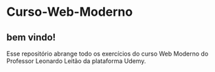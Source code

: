 # Curso-Web-Moderno
## bem vindo!
Esse repositório abrange todo os exercícios do curso Web Moderno do Professor Leonardo Leitão da plataforma Udemy.

